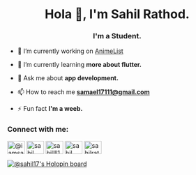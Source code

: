 <h1 align="center">Hola 👋, I'm Sahil Rathod.</h1>
<h3 align="center">I'm a Student.</h3>

- 🔭 I’m currently working on [AnimeList](https://github.com/SahilRathod17/AnimeList)

- 🌱 I’m currently learning **more about flutter.**

- 💬 Ask me about **app development.**

- 📫 How to reach me **samael17111@gmail.com**

- ⚡ Fun fact **I'm a weeb.**

<h3 align="left">Connect with me:</h3>
<p align="left">
<a href="https://twitter.com/@iamsahil1705" target="blank"><img align="center" src="https://raw.githubusercontent.com/rahuldkjain/github-profile-readme-generator/master/src/images/icons/Social/twitter.svg" alt="@iamsahil1705" height="30" width="40" /></a>
<a href="https://www.linkedin.com/in/sahil-rathod-59b897218/" target="blank"><img align="center" src="https://raw.githubusercontent.com/rahuldkjain/github-profile-readme-generator/master/src/images/icons/Social/linked-in-alt.svg" alt="sahil rathod" height="30" width="40" /></a>
<a href="https://instagram.com/sahillll17" target="blank"><img align="center" src="https://raw.githubusercontent.com/rahuldkjain/github-profile-readme-generator/master/src/images/icons/Social/instagram.svg" alt="sahillll17" height="30" width="40" /></a>
<a href="https://www.hackerrank.com/sahil rathod" target="blank"><img align="center" src="https://raw.githubusercontent.com/rahuldkjain/github-profile-readme-generator/master/src/images/icons/Social/hackerrank.svg" alt="sahil rathod" height="30" width="40" /></a>
<a href="https://www.leetcode.com/sahilrathod" target="blank"><img align="center" src="https://raw.githubusercontent.com/rahuldkjain/github-profile-readme-generator/master/src/images/icons/Social/leet-code.svg" alt="sahilrathod" height="30" width="40" /></a>
  
  [![@sahil17's Holopin board](https://holopin.me/sahil17)](https://holopin.io/@sahil17)
</p>




